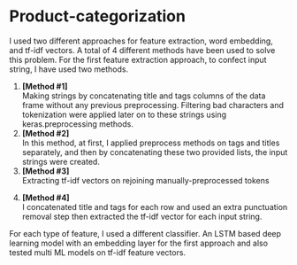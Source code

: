 # Product-categorization
I used two different approaches for feature extraction, word embedding, and tf-idf
vectors. A total of 4 different methods have been used to solve this problem.
For the first feature extraction approach, to confect input string, I have used two
methods.<br>
1. **[Method #1]**<br>
Making strings by concatenating title and tags columns of the data frame without
any previous preprocessing. Filtering bad characters and tokenization were
applied later on to these strings using keras.preprocessing methods.
2. **[Method #2]**<br>
In this method, at first, I applied preprocess methods on tags and titles
separately, and then by concatenating these two provided lists, the input strings
were created.
3. **[Method #3]**<br>
Extracting tf-idf vectors on rejoining manually-preprocessed tokens
4) **[Method #4]**<br>
I concatenated title and tags for each row and used an extra punctuation removal
step then extracted the tf-idf vector for each input string.<br>

For each type of feature, I used a different classifier. An LSTM based deep learning
model with an embedding layer for the first approach and also tested multi ML models
on tf-idf feature vectors.
